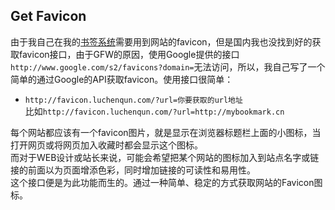 ## Get Favicon
由于我自己在我的[书签系统](http://mybookmark.cn)需要用到网站的favicon，但是国内我也没找到好的获取favicon接口，由于GFW的原因，使用Google提供的接口`http://www.google.com/s2/favicons?domain=`无法访问，所以，我自己写了一个简单的通过Google的API获取favicon。使用接口很简单：   
* `http://favicon.luchenqun.com/?url=你要获取的url地址`   
比如`http://favicon.luchenqun.com/?url=http://mybookmark.cn`


每个网站都应该有一个favicon图片，就是显示在浏览器标题栏上面的小图标，当打开网页或将网页加入收藏时都会显示这个图标。   
而对于WEB设计或站长来说，可能会希望把某个网站的图标加入到站点名字或链接的前面以为页面增添色彩，同时增加链接的可读性和易用性。   
这个接口便是为此功能而生的。通过一种简单、稳定的方式获取网站的Favicon图标。   


